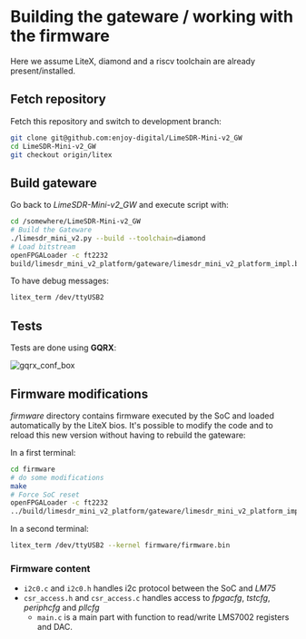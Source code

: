 # Building the gateware / working with the firmware

Here we assume LiteX, diamond and a riscv toolchain are already
present/installed.

## Fetch repository

Fetch this repository and switch to development branch:

```bash
git clone git@github.com:enjoy-digital/LimeSDR-Mini-v2_GW
cd LimeSDR-Mini-v2_GW
git checkout origin/litex
```

## Build gateware

Go back to *LimeSDR-Mini-v2_GW* and execute script with:

```bash
cd /somewhere/LimeSDR-Mini-v2_GW
# Build the Gateware
./limesdr_mini_v2.py --build --toolchain=diamond
# Load bitstream
openFPGALoader -c ft2232
build/limesdr_mini_v2_platform/gateware/limesdr_mini_v2_platform_impl.bit
```

To have debug messages:

``` bash
litex_term /dev/ttyUSB2
```

## Tests

Tests are done using **GQRX**:

![gqrx_conf_box](https://github.com/user-attachments/assets/fc741ce4-d149-421d-923d-bc621111c3f5)

## Firmware modifications

*firmware* directory contains firmware executed by the SoC and loaded
automatically by the LiteX bios. It's possible to modify the code and to reload
this new version without having to rebuild the gateware:

In a first terminal:

```bash
cd firmware
# do some modifications
make
# Force SoC reset
openFPGALoader -c ft2232
../build/limesdr_mini_v2_platform/gateware/limesdr_mini_v2_platform_impl.bit
```

In a second terminal:

```bash
litex_term /dev/ttyUSB2 --kernel firmware/firmware.bin
```

### Firmware content

- `i2c0.c` and `i2c0.h` handles i2c protocol between the SoC and *LM75*
- `csr_access.h` and `csr_access.c` handles access to *fpgacfg*, *tstcfg*,
  *periphcfg* and *pllcfg*
  - `main.c` is a main part with function to read/write LMS7002 registers and
    DAC.
